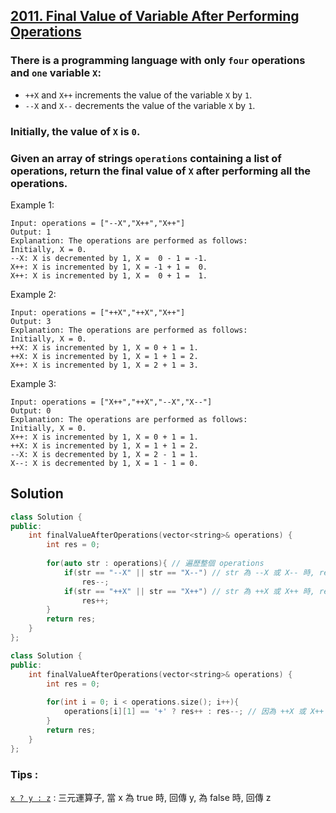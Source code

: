 ## [2011. Final Value of Variable After Performing Operations](https://leetcode.com/problems/final-value-of-variable-after-performing-operations/)

### There is a programming language with only `four` operations and `one` variable `X`:
 * `++X` and `X++` increments the value of the variable `X` by `1`.
 * `--X` and `X--` decrements the value of the variable `X` by `1`.
### Initially, the value of `X` is `0`.
### Given an array of strings `operations` containing a list of operations, return the final value of `X` after performing all the operations.


Example 1:
```
Input: operations = ["--X","X++","X++"]
Output: 1
Explanation: The operations are performed as follows:
Initially, X = 0.
--X: X is decremented by 1, X =  0 - 1 = -1.
X++: X is incremented by 1, X = -1 + 1 =  0.
X++: X is incremented by 1, X =  0 + 1 =  1.
```

Example 2:
```
Input: operations = ["++X","++X","X++"]
Output: 3
Explanation: The operations are performed as follows:
Initially, X = 0.
++X: X is incremented by 1, X = 0 + 1 = 1.
++X: X is incremented by 1, X = 1 + 1 = 2.
X++: X is incremented by 1, X = 2 + 1 = 3.
```
Example 3:
```
Input: operations = ["X++","++X","--X","X--"]
Output: 0
Explanation: The operations are performed as follows:
Initially, X = 0.
X++: X is incremented by 1, X = 0 + 1 = 1.
++X: X is incremented by 1, X = 1 + 1 = 2.
--X: X is decremented by 1, X = 2 - 1 = 1.
X--: X is decremented by 1, X = 1 - 1 = 0.
```


## Solution
```c++
class Solution {
public:
    int finalValueAfterOperations(vector<string>& operations) {
        int res = 0;
        
        for(auto str : operations){ // 遍歷整個 operations
            if(str == "--X" || str == "X--") // str 為 --X 或 X-- 時, res--
                res--;
            if(str == "++X" || str == "X++") // str 為 ++X 或 X++ 時, res++
                res++;
        }
        return res;
    }
};
```

```c++
class Solution {
public:
    int finalValueAfterOperations(vector<string>& operations) {
        int res = 0;
        
        for(int i = 0; i < operations.size(); i++){
            operations[i][1] == '+' ? res++ : res--; // 因為 ++X 或 X++ 在 [1] 的位置都是 +, 所以可以用這個位置來判斷
        }
        return res;
    }
};
```

### Tips :

[`x ? y : z`](https://shengyu7697.github.io/cpp-ternary-operator/) : 三元運算子, 當 x 為 true 時, 回傳 y, 為 false 時, 回傳 z
